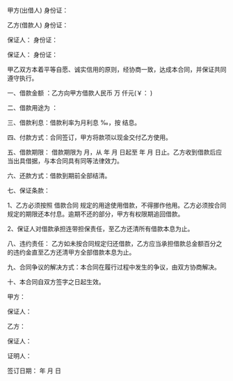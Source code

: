 
 


甲方(出借人) 身份证：


乙方(借款人) 身份证：


保证人： 身份证：


保证人： 身份证：


甲乙双方本着平等自愿、诚实信用的原则，经协商一致，达成本合同，并保证共同遵守执行。


一、借款金额 ：乙方向甲方借款人民币 万 仟元(￥： )


二、借款用途为 ：


三、借款利息：借款利率为月利息 ‰，按 结息。


四、付款方式：合同签订，甲方将款项以现金交付乙方使用。


五、借款期限： 借款期限为 月，从 年 月 日起至 年 月 日止。乙方收到借款后应当出具借据，与本合同具有同等法律效力。


六、还款方式：借款到期前全部结清。


七、保证条款：


1、乙方必须按照
借款合同
规定的用途使用借款，不得挪作他用。乙方必须按合同规定的期限还本付息。逾期不还的部分，甲方有权限期追回借款。


2、保证人对借款承担连带担保责任，至乙方还清所有借款本息为止。


八、违约责任： 乙方如未按合同规定归还借款，乙方应当承担借款总金额百分之 的违约金直至乙方还清甲方全部借款本息为止。


九、合同争议的解决方式：本合同在履行过程中发生的争议，由双方协商解决。


十、本合同自双方签字之日起生效。


甲方：


保证人：


乙方：


保证人：


证明人：


签订日期： 年 月 日
 


 

 
 
 
 
 
  


  
 

  


  


  
 
 
 
 

